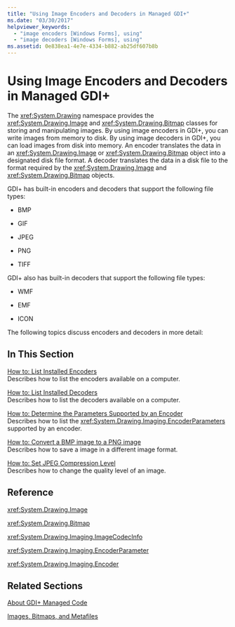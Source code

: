 ```yaml
---
title: "Using Image Encoders and Decoders in Managed GDI+"
ms.date: "03/30/2017"
helpviewer_keywords: 
  - "image encoders [Windows Forms], using"
  - "image decoders [Windows Forms], using"
ms.assetid: 0e838ea1-4e7e-4334-b882-ab25df607b8b
---
```

# Using Image Encoders and Decoders in Managed GDI+
The <xref:System.Drawing> namespace provides the <xref:System.Drawing.Image> and <xref:System.Drawing.Bitmap> classes for storing and manipulating images. By using image encoders in GDI+, you can write images from memory to disk. By using image decoders in GDI+, you can load images from disk into memory. An encoder translates the data in an <xref:System.Drawing.Image> or <xref:System.Drawing.Bitmap> object into a designated disk file format. A decoder translates the data in a disk file to the format required by the <xref:System.Drawing.Image> and <xref:System.Drawing.Bitmap> objects.  
  
 GDI+ has built-in encoders and decoders that support the following file types:  
  
- BMP  
  
- GIF  
  
- JPEG  
  
- PNG  
  
- TIFF  
  
 GDI+ also has built-in decoders that support the following file types:  
  
- WMF  
  
- EMF  
  
- ICON  
  
 The following topics discuss encoders and decoders in more detail:  
  
## In This Section  
 [How to: List Installed Encoders](how-to-list-installed-encoders.md)  
 Describes how to list the encoders available on a computer.  
  
 [How to: List Installed Decoders](how-to-list-installed-decoders.md)  
 Describes how to list the decoders available on a computer.  
  
 [How to: Determine the Parameters Supported by an Encoder](how-to-determine-the-parameters-supported-by-an-encoder.md)  
 Describes how to list the <xref:System.Drawing.Imaging.EncoderParameters> supported by an encoder.  
  
 [How to: Convert a BMP image to a PNG image](how-to-convert-a-bmp-image-to-a-png-image.md)  
 Describes how to save a image in a different image format.  
  
 [How to: Set JPEG Compression Level](how-to-set-jpeg-compression-level.md)  
 Describes how to change the quality level of an image.  
  
## Reference  
 <xref:System.Drawing.Image>  
  
 <xref:System.Drawing.Bitmap>  
  
 <xref:System.Drawing.Imaging.ImageCodecInfo>  
  
 <xref:System.Drawing.Imaging.EncoderParameter>  
  
 <xref:System.Drawing.Imaging.Encoder>  
  
## Related Sections  
 [About GDI+ Managed Code](about-gdi-managed-code.md)  
  
 [Images, Bitmaps, and Metafiles](images-bitmaps-and-metafiles.md)
